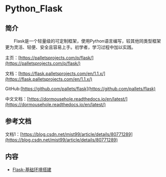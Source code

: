 # Python_Flask

## 简介
&#8195;&#8195;Flask是一个轻量级的可定制框架，使用Python语言编写，较其他同类型框架更为灵活、轻便、安全且容易上手。初学者，学习过程中加以实践。

主页：[https://palletsprojects.com/p/flask/](https://palletsprojects.com/p/flask/)

文档：[https://flask.palletsprojects.com/en/1.1.x/](https://flask.palletsprojects.com/en/1.1.x/)

GitHub:[https://github.com/pallets/flask](https://github.com/pallets/flask)

中文文档：[https://dormousehole.readthedocs.io/en/latest/](https://dormousehole.readthedocs.io/en/latest/)

## 参考文档
文档1：[https://blog.csdn.net/mist99/article/details/80771289](https://blog.csdn.net/mist99/article/details/80771289)

## 内容
- [Flask-基础环境搭建]()

